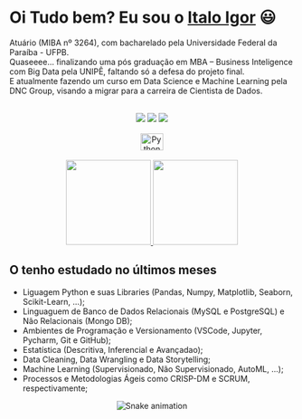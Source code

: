<div>
  <h1 align="justify">Oi Tudo bem? Eu sou o <a href="https://www.linkedin.com/in/italo013/">Italo Igor</a> 😃️</h1>
<p>Atuário (MIBA nº 3264), com bacharelado pela Universidade Federal da Paraíba - UFPB. <br>
  Quaseeee... finalizando uma pós graduação em MBA – Business Inteligence com Big Data pela UNIPÊ, faltando só a defesa do projeto final. <br>
  E atualmente fazendo um curso em Data Science e Machine Learning pela DNC Group, visando a migrar para a carreira de Cientista de Dados.</p><br>

<div align="center">
  <a href="https://www.instagram.com/italo.igor/" target="_blank"><img src="https://img.shields.io/badge/-Instagram-%23E4405F?style=for-the-badge&logo=instagram&logoColor=white" target="_blank"></a>
  <!-- <a href="https://www.facebook.com/pr.eduardoribeiro" target="_blank"><img src="https://img.shields.io/badge/Facebook-1877F2?style=for-the-badge&logo=facebook&logoColor=white" target="_blank"></a>  -->
  <a href="https://www.linkedin.com/in/italo013" target="_blank"><img src="https://img.shields.io/badge/-LinkedIn-%230077B5?style=for-the-badge&logo=linkedin&logoColor=white" target="_blank"></a> 
  <a href="mailto:italo013@hotmail.com"><img src="https://img.shields.io/badge/-Gmail-%23333?style=for-the-badge&logo=gmail&logoColor=white" target="_blank"></a>
</div>

<div align="center" valign="top"><br>
  <img align="center" alt="Python" height="30" width="40" src="https://cdn.jsdelivr.net/gh/devicons/devicon/icons/python/python-original.svg" />
</div><br>
  
</div>
<div align="center">
  <a href="https://github.com/italo013">
    <img height="150em" src="https://github-readme-stats.vercel.app/api?username=italo013&count_private=true&include_all_commits=true&show_icons=true&theme=dracula&hide_border=false&show_owner=true"/>
    <img height="150em" src="https://github-readme-stats.vercel.app/api/top-langs/?username=italo013&theme=dracula&hide_border=false&&layout=compact"/>
  </a>
</div>


<div>
  <h2 align="left"> O tenho estudado no últimos meses</h2>
</div>

<body>
<ul>
<li>Liguagem Python e suas Libraries (Pandas, Numpy, Matplotlib, Seaborn, Scikit-Learn, ...);</li>
<li>Linguaguem de Banco de Dados Relacionais (MySQL e PostgreSQL) e Não Relacionais (Mongo DB);</li>
<li>Ambientes de Programação e Versionamento (VSCode, Jupyter, Pycharm, Git e GitHub);</li>
<li>Estatística (Descritiva, Inferencial e Avançadao);</li>
<li>Data Cleaning, Data Wrangling e Data Storytelling;</li>
<li>Machine Learning (Supervisionado, Não Supervisionado, AutoML, ...);</li>
<li>Processos e Metodologias Ágeis como CRISP-DM e SCRUM, respectivamente;</li>
</ul>
</body>

<!-- <h1 align="center"> 
  Trybe
</h1>

<p align="center"><i>"A Trybe é uma escola do futuro para qualquer pessoa que deseja construir uma carreira de sucesso em tecnologia. Como estudante a pessoa ainda tem a opção de pagar os estudos apenas quando estiver formada e com um bom trabalho."</i></p> -->


<div align="center">
  
  ![Snake animation](https://github.com/italo013/italo013/blob/output/github-contribution-grid-snake.svg)
  
</div>
